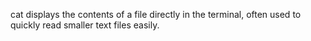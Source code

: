 cat displays the contents of a file directly in the terminal, often used to quickly read smaller text files easily.
